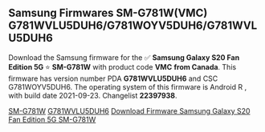 <h2>Samsung Firmwares SM-G781W(VMC) G781WVLU5DUH6/G781WOYV5DUH6/G781WVLU5DUH6</h2>
Download the Samsung firmware for the ✅ <strong>Samsung Galaxy S20 Fan Edition 5G </strong> ⭐ <strong>SM-G781W</strong> with product code <strong>VMC</strong> <strong> from Canada</strong>. This firmware has version number PDA <strong>G781WVLU5DUH6</strong> and CSC G781WOYV5DUH6. The operating system of this firmware is Android R , with build date 2021-09-23. Changelist <strong>22397938</strong>.


[SM-G781W](https://samfirm.shop/samsung/model/SM-G781W)
[G781WVLU5DUH6](https://samfirm.shop/samsung/pda/G781WVLU5DUH6)
[Download Firmware Samsung Galaxy S20 Fan Edition 5G SM-G781W](https://samfirm.shop/samsung/firmware/458414)
